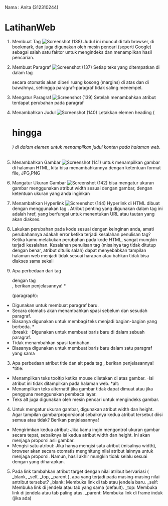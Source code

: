 Nama : Anita (312310244)
# LatihanWeb
1. Membuat Tag
   ![Screenshot (138)](https://github.com/user-attachments/assets/8bf245ec-d0f8-448a-90ca-ca3362c6ec63)
Judul ini muncul di tab browser, di bookmark, dan juga digunakan oleh mesin pencari (seperti Google) sebagai salah satu faktor untuk mengindeks dan menampilkan hasil pencarian.
2. Membuat Paragraf
    ![Screenshot (137)](https://github.com/user-attachments/assets/92c444e3-1ae7-48be-ac45-81eba0de67b5)
Setiap teks yang ditempatkan di dalam tag <p> secara otomatis akan diberi ruang kosong (margins) di atas dan di bawahnya, sehingga paragraf-paragraf tidak saling menempel.
3. Mengatur Paragraf
   ![Screenshot (139)](https://github.com/user-attachments/assets/baccfb18-2461-4ada-8676-3f2135a40fb1)
Setelah menambahkan atribut terdapat perubahan pada paragraf
4. Menambahkan Judul
   ![Screenshot (140)](https://github.com/user-attachments/assets/2e6ebd70-ac67-4fc6-9bfa-d5cb957947de)
Letakkan elemen heading (<h1> hingga <h6>) di dalam elemen <body> untuk menampilkan judul konten pada halaman web.
5. Menambahkan Gambar
   ![Screenshot (141)](https://github.com/user-attachments/assets/24cf5ff5-3ee5-4f0e-85d1-be40cfb544b8)
untuk menampilkan gambar di halaman HTML, kita bisa menambahkannya dengan ketentuan format file, JPG,PNG
6. Mangatur Ukuran Gambar
   ![Screenshot (142)](https://github.com/user-attachments/assets/272c09a1-aff8-47f2-bae4-9108ef305224)
bisa mengatur ukuran gambar menggunakan atribut width sesuai dengan gambar, dengan ketentuan ukuran yang anda inginkan
7. Menambahkan Hyperlink
   ![Screenshot (144)](https://github.com/user-attachments/assets/5d78b741-4405-4387-ad3e-1bec4ae79e4f)
Hyperlink di HTML dibuat dengan menggunakan tag <a>. Atribut penting yang digunakan dalam tag ini adalah href, yang berfungsi untuk menentukan URL atau tautan yang akan diakses.

1. Lakukan perubahan pada kode sesuai dengan keinginan anda, amati perubahannya adakah
error ketika terjadi kesalahan penulisan tag?
  Ketika kamu melakukan perubahan pada kode HTML, sangat mungkin terjadi kesalahan. Kesalahan penulisan tag (misalnya tag tidak ditutup dengan benar, atribut ditulis salah) dapat menyebabkan tampilan halaman web menjadi tidak sesuai harapan atau bahkan tidak bisa diakses sama sekali
2. Apa perbedaan dari tag <p> dengan tag <br>, berikan penjelasannya!
   *<p> (paragraph):
  - Digunakan untuk membuat paragraf baru.
  - Secara otomatis akan menambahkan spasi sebelum dan sesudah paragraf.
  - Biasanya digunakan untuk membagi teks menjadi bagian-bagian yang berbeda.
  *<br> (break):
  -Digunakan untuk membuat baris baru di dalam sebuah paragraf.
  - Tidak menambahkan spasi tambahan.
  - Biasanya digunakan untuk membuat baris baru dalam satu paragraf yang sama
3. Apa perbedaan atribut title dan alt pada tag <img>, berikan penjelasannya!
   *title:
  - Menampilkan teks tooltip ketika mouse diletakan di atas gambar.
   -Isi atribut ini tidak ditampilkan pada halaman web.
  *alt:
  - Menampilkan teks alternatif jika gambar tidak dapat dimuat atau jika pengguna menggunakan pembaca layar.
  - Teks alt juga digunakan oleh mesin pencari untuk mengindeks gambar.
4. Untuk mengatur ukuran gambar, digunakan atribut width dan height. Agar tampilan gambarproporsional sebaiknya kedua atribut tersebut diisi semua atau tidak? Berikan penjelasannya!
  * Mengirimkan kedua atribut: Jika kamu ingin mengontrol ukuran gambar secara tepat, sebaiknya isi kedua atribut width dan height. Ini akan menjaga proporsi asli gambar.
  * Mengisi satu atribut: Jika hanya mengisi satu atribut (misalnya width), browser akan secara otomatis menghitung nilai atribut lainnya untuk menjaga proporsi. Namun, hasil akhir mungkin tidak selalu sesuai dengan yang diharapkan.
5. Pada link tambahkan atribut target dengan nilai atribut bervariasi ( _blank, _self, _top,
  _parent ), apa yang terjadi pada masing-masing nilai antribut tersebut?
  _blank: Membuka link di tab atau jendela baru.
  _self: Membuka link di jendela atau tab yang sama (default).
  _top: Membuka link di jendela atau tab paling atas.
  _parent: Membuka link di frame induk (jika ada)
